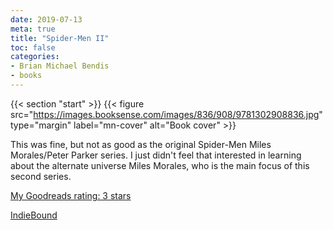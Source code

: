 ```yaml
---
date: 2019-07-13
meta: true
title: "Spider-Men II"
toc: false
categories:
- Brian Michael Bendis
- books
---
```


{{< section "start" >}}
{{< figure src="https://images.booksense.com/images/836/908/9781302908836.jpg" type="margin" label="mn-cover" alt="Book cover" >}}

This was fine, but not as good as the original Spider-Men Miles Morales/Peter Parker series. I just didn't feel that interested in learning about the alternate universe Miles Morales, who is the main focus of this second series.

[My Goodreads rating: 3 stars](https://www.goodreads.com/review/show/2868587071)  

[IndieBound](https://www.indiebound.org/book/9781302908836)
